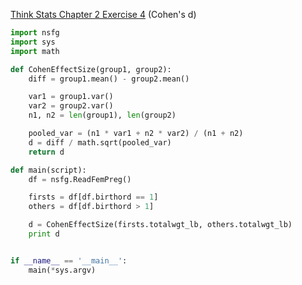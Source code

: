 [Think Stats Chapter 2 Exercise 4](http://greenteapress.com/thinkstats2/html/thinkstats2003.html#toc24) (Cohen's d)

```python
import nsfg
import sys
import math

def CohenEffectSize(group1, group2):
    diff = group1.mean() - group2.mean()

    var1 = group1.var()
    var2 = group2.var()
    n1, n2 = len(group1), len(group2)

    pooled_var = (n1 * var1 + n2 * var2) / (n1 + n2)
    d = diff / math.sqrt(pooled_var)
    return d

def main(script):
    df = nsfg.ReadFemPreg()

    firsts = df[df.birthord == 1]
    others = df[df.birthord > 1]

    d = CohenEffectSize(firsts.totalwgt_lb, others.totalwgt_lb)
    print d


if __name__ == '__main__':
    main(*sys.argv)
```
